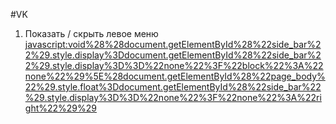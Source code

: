 #VK
1. Показать / скрыть левое меню
[javascript:void%28%28document.getElementById%28%22side_bar%22%29.style.display%3Ddocument.getElementById%28%22side_bar%22%29.style.display%3D%3D%22none%22%3F%22block%22%3A%22none%22%29%5E%28document.getElementById%28%22page_body%22%29.style.float%3Ddocument.getElementById%28%22side_bar%22%29.style.display%3D%3D%22none%22%3F%22none%22%3A%22right%22%29%29](javascript:void%28%28document.getElementById%28%22side_bar%22%29.style.display%3Ddocument.getElementById%28%22side_bar%22%29.style.display%3D%3D%22none%22%3F%22block%22%3A%22none%22%29%5E%28document.getElementById%28%22page_body%22%29.style.float%3Ddocument.getElementById%28%22side_bar%22%29.style.display%3D%3D%22none%22%3F%22none%22%3A%22right%22%29%29)
